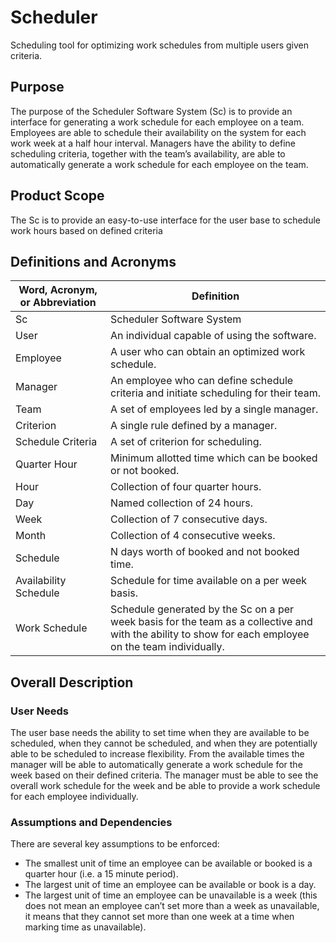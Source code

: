 # Scheduler
Scheduling tool for optimizing work schedules from multiple users given criteria.

## Purpose
The purpose of the Scheduler Software System (Sc) is to provide an interface for 
generating a work schedule for each employee on a team. Employees are able to 
schedule their availability on the system for each work week at a half hour 
interval. Managers have the ability to define scheduling criteria, together with 
the team’s availability, are able to automatically generate a work schedule for 
each employee on the team.

## Product Scope
The Sc is to provide an easy-to-use interface for the user base to schedule work 
hours based on defined criteria

## Definitions and Acronyms
| Word, Acronym, or Abbreviation | Definition |
|--------------------------------|------------|
| Sc                             | Scheduler Software System |
| User                           | An individual capable of using the software. |
| Employee                       | A user who can obtain an optimized work schedule. |
| Manager                        | An employee who can define schedule criteria and initiate scheduling for their team. |
| Team                           | A set of employees led by a single manager. |
| Criterion                      | A single rule defined by a manager. |
| Schedule Criteria              | A set of criterion for scheduling. |
| Quarter Hour                   | Minimum allotted time which can be booked or not booked. |
| Hour                           | Collection of four quarter hours. |
| Day                            | Named collection of 24 hours. |
| Week                           | Collection of 7 consecutive days. |
| Month                          | Collection of 4 consecutive weeks. |
| Schedule                       | N days worth of booked and not booked time. |
| Availability Schedule          | Schedule for time available on a per week basis. |
| Work Schedule                  | Schedule generated by the Sc on a per week basis for the team as a collective and with the ability to show for each employee on the team individually. |

## Overall Description
### User Needs
The user base needs the ability to set time when they are available to be scheduled, when they cannot be scheduled, and when they are potentially able to be scheduled to increase flexibility. From the available times the manager will be able to automatically generate a work schedule for the week based on their defined criteria. The manager must be able to see the overall work schedule for the week and be able to provide a work schedule for each employee individually.

### Assumptions and Dependencies
There are several key assumptions to be enforced:
- The smallest unit of time an employee can be available or booked is a quarter hour (i.e. a 15 minute period).
- The largest unit of time an employee can be available or book is a day.
- The largest unit of time an employee can be unavailable is a week (this does not mean an employee can’t set more than a week as unavailable, it means that they cannot set more than one week at a time when marking time as unavailable).

